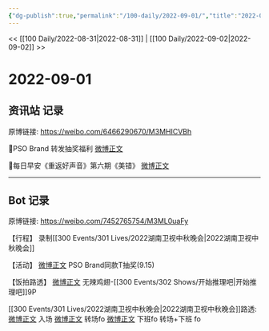 ```yaml
---
{"dg-publish":true,"permalink":"/100-daily/2022-09-01/","title":"2022-09-01"}
---
```



<< [[100 Daily/2022-08-31\|2022-08-31]] | [[100 Daily/2022-09-02\|2022-09-02]] >>

# 2022-09-01

## 资讯站 记录

原博链接: https://weibo.com/6466290670/M3MHICVBh

🌟PSO Brand 转发抽奖福利 [微博正文](https://weibo.com/detail/4808929148670263)

🌟每日早安《重返好声音》第六期《美错》
[微博正文](https://weibo.com/detail/4808808297401281)

---
## Bot 记录

原博链接: https://weibo.com/7452765754/M3ML0uaFy

【行程】
录制[[300 Events/301 Lives/2022湖南卫视中秋晚会\|2022湖南卫视中秋晚会]]

【活动】
[微博正文](https://m.weibo.cn/5710248208/4808906189310261) PSO Brand同款T抽奖(9.15)

【饭拍路透】
[微博正文](https://m.weibo.cn/7495641082/4808949658812511) 无辣鸡翅-[[300 Events/302 Shows/开始推理吧\|开始推理吧]]9P

[[300 Events/301 Lives/2022湖南卫视中秋晚会\|2022湖南卫视中秋晚会]]路透:
[微博正文](https://m.weibo.cn/6731698321/4808970479080367) 入场
[微博正文](https://m.weibo.cn/6731698321/4808979618991088) 转场fo
[微博正文](https://m.weibo.cn/6731698321/4808993781845300) 下班fo
[](https://m.weibo.cn/6731698321/4809007380827061) 转场+下班 fo
